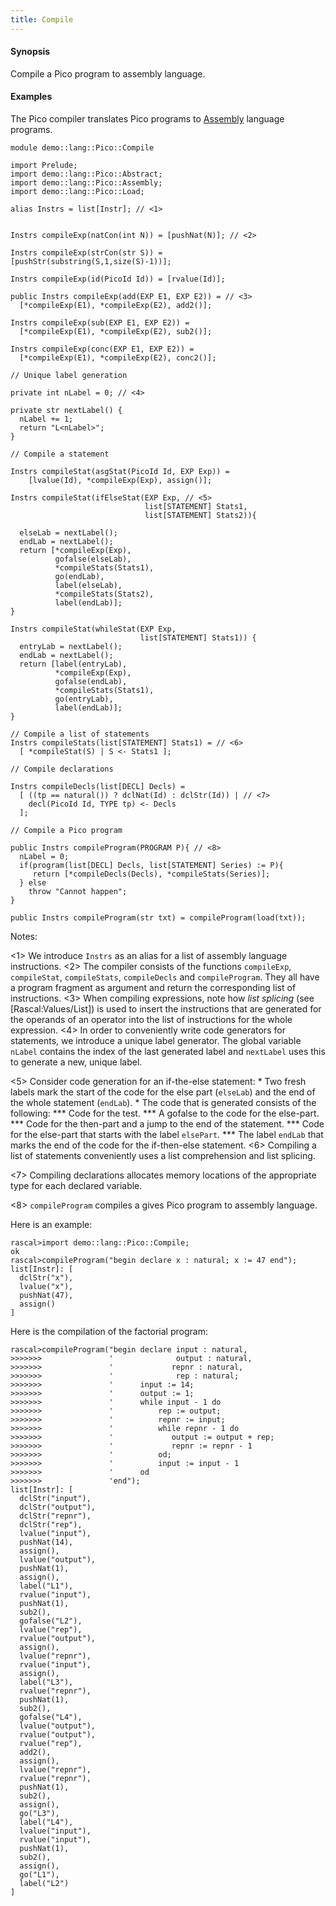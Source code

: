 ```yaml
---
title: Compile
---
```


#### Synopsis

Compile a Pico program to assembly language.

#### Examples

The Pico compiler translates Pico programs to [Assembly](../../../../Recipes/Languages/Pico/Assembly/index.md) language programs.


```rascal 
module demo::lang::Pico::Compile

import Prelude;
import demo::lang::Pico::Abstract;
import demo::lang::Pico::Assembly;
import demo::lang::Pico::Load;

alias Instrs = list[Instr]; // <1>


Instrs compileExp(natCon(int N)) = [pushNat(N)]; // <2>

Instrs compileExp(strCon(str S)) = [pushStr(substring(S,1,size(S)-1))];

Instrs compileExp(id(PicoId Id)) = [rvalue(Id)];

public Instrs compileExp(add(EXP E1, EXP E2)) = // <3>
  [*compileExp(E1), *compileExp(E2), add2()];

Instrs compileExp(sub(EXP E1, EXP E2)) =
  [*compileExp(E1), *compileExp(E2), sub2()];

Instrs compileExp(conc(EXP E1, EXP E2)) =
  [*compileExp(E1), *compileExp(E2), conc2()];
  
// Unique label generation

private int nLabel = 0; // <4>

private str nextLabel() {
  nLabel += 1;
  return "L<nLabel>";
}

// Compile a statement

Instrs compileStat(asgStat(PicoId Id, EXP Exp)) =
	[lvalue(Id), *compileExp(Exp), assign()];
	
Instrs compileStat(ifElseStat(EXP Exp, // <5>
                              list[STATEMENT] Stats1,
                              list[STATEMENT] Stats2)){
  
  elseLab = nextLabel();
  endLab = nextLabel();  
  return [*compileExp(Exp), 
          gofalse(elseLab), 
          *compileStats(Stats1),  
          go(endLab), 
          label(elseLab), 
          *compileStats(Stats2), 
          label(endLab)];
}

Instrs compileStat(whileStat(EXP Exp, 
                             list[STATEMENT] Stats1)) {
  entryLab = nextLabel();
  endLab = nextLabel();
  return [label(entryLab), 
          *compileExp(Exp), 
          gofalse(endLab), 
          *compileStats(Stats1), 
          go(entryLab), 
          label(endLab)];
}

// Compile a list of statements
Instrs compileStats(list[STATEMENT] Stats1) = // <6>
  [ *compileStat(S) | S <- Stats1 ];
  
// Compile declarations

Instrs compileDecls(list[DECL] Decls) =
  [ ((tp == natural()) ? dclNat(Id) : dclStr(Id)) | // <7>     
    decl(PicoId Id, TYPE tp) <- Decls
  ];

// Compile a Pico program

public Instrs compileProgram(PROGRAM P){ // <8>
  nLabel = 0;
  if(program(list[DECL] Decls, list[STATEMENT] Series) := P){
     return [*compileDecls(Decls), *compileStats(Series)];
  } else
    throw "Cannot happen";
}

public Instrs compileProgram(str txt) = compileProgram(load(txt));

```

                
Notes:

<1> We introduce `Instrs` as an alias for a list of assembly language instructions.
<2> The compiler consists of the functions `compileExp`, `compileStat`, `compileStats`, `compileDecls` and `compileProgram`.
    They all have a program fragment as argument and return the corresponding list of instructions.
<3> When compiling expressions, note how _list splicing_ (see [Rascal:Values/List]) is used to insert the instructions that are generated for the operands of an operator into the list of instructions for the whole expression.
<4> In order to conveniently write code generators for statements, we introduce a unique label generator. The global variable `nLabel` contains
    the index of the last generated label and `nextLabel` uses this to generate a new, unique label.

<5> Consider code generation for an if-the-else statement:
    *  Two fresh labels mark the start of the code for the else part (`elseLab`) and the end of the whole statement (`endLab`).
    *  The code that is generated consists of the following:
        ***  Code for the test.
        ***  A gofalse to the code for the else-part.
        ***  Code for the then-part and a jump to the end of the statement.
        ***  Code for the else-part that starts with the label `elsePart`.
        ***  The label `endLab` that marks the end of the code for the if-then-else statement.
<6>  Compiling a list of statements conveniently uses a list comprehension and list splicing.

<7>  Compiling declarations allocates memory locations of the appropriate type for each declared variable.

<8>  `compileProgram` compiles a gives Pico program to assembly language.


Here is an example:

```rascal-shell 
rascal>import demo::lang::Pico::Compile;
ok
rascal>compileProgram("begin declare x : natural; x := 47 end");
list[Instr]: [
  dclStr("x"),
  lvalue("x"),
  pushNat(47),
  assign()
]
```
Here is the compilation of the factorial program:

```rascal-shell ,continue
rascal>compileProgram("begin declare input : natural,  
>>>>>>>               '              output : natural,           
>>>>>>>               '             repnr : natural,
>>>>>>>               '              rep : natural;
>>>>>>>               '      input := 14;
>>>>>>>               '      output := 1;
>>>>>>>               '      while input - 1 do        
>>>>>>>               '          rep := output;
>>>>>>>               '          repnr := input;
>>>>>>>               '          while repnr - 1 do
>>>>>>>               '             output := output + rep;
>>>>>>>               '             repnr := repnr - 1
>>>>>>>               '          od;
>>>>>>>               '          input := input - 1
>>>>>>>               '      od
>>>>>>>               'end");
list[Instr]: [
  dclStr("input"),
  dclStr("output"),
  dclStr("repnr"),
  dclStr("rep"),
  lvalue("input"),
  pushNat(14),
  assign(),
  lvalue("output"),
  pushNat(1),
  assign(),
  label("L1"),
  rvalue("input"),
  pushNat(1),
  sub2(),
  gofalse("L2"),
  lvalue("rep"),
  rvalue("output"),
  assign(),
  lvalue("repnr"),
  rvalue("input"),
  assign(),
  label("L3"),
  rvalue("repnr"),
  pushNat(1),
  sub2(),
  gofalse("L4"),
  lvalue("output"),
  rvalue("output"),
  rvalue("rep"),
  add2(),
  assign(),
  lvalue("repnr"),
  rvalue("repnr"),
  pushNat(1),
  sub2(),
  assign(),
  go("L3"),
  label("L4"),
  lvalue("input"),
  rvalue("input"),
  pushNat(1),
  sub2(),
  assign(),
  go("L1"),
  label("L2")
]
```


